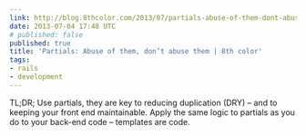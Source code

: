 ```yaml
---
link: http://blog.8thcolor.com/2013/07/partials-abuse-of-them-dont-abuse-them/
date: 2013-07-04 17:48 UTC
# published: false
published: true
title: 'Partials: Abuse of them, don’t abuse them | 8th color'
tags:
- rails
- development
---
```


TL;DR; Use partials, they are key to reducing duplication (DRY) – and to keeping your front end maintainable. Apply the same logic to partials as you do to your back-end code – templates are code.
